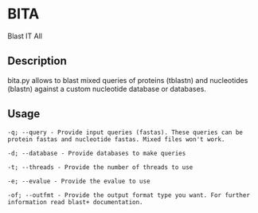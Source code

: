# BITA

Blast IT All

## Description

bita.py allows to blast mixed queries of proteins (tblastn) and nucleotides (blastn) against a custom nucleotide database or databases.

## Usage

```
-q; --query - Provide input queries (fastas). These queries can be protein fastas and nucleotide fastas. Mixed files won't work.

-d; --database - Provide databases to make queries

-t; --threads - Provide the number of threads to use

-e; --evalue - Provide the evalue to use

-of; --outfmt - Provide the output format type you want. For further information read blast+ documentation.
```
